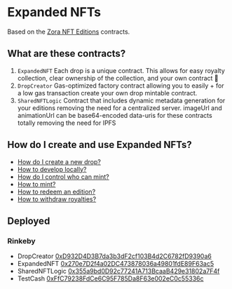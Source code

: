 # Expanded NFTs

Based on the [Zora NFT Editions](https://github.com/ourzora/nft-editions) contracts.

## What are these contracts?

1. `ExpandedNFT`
   Each drop is a unique contract.
   This allows for easy royalty collection, clear ownership of the collection, and your own contract 🎉
2. `DropCreator`
   Gas-optimized factory contract allowing you to easily + for a low gas transaction create your own drop mintable contract.
3. `SharedNFTLogic`
   Contract that includes dynamic metadata generation for your editions removing the need for a centralized server.
   imageUrl and animationUrl can be base64-encoded data-uris for these contracts totally removing the need for IPFS

## How do I create and use Expanded NFTs?

- [How do I create a new drop?](./docs/create-a-drop.md)
- [How to develop locally?](./docs/develop.md)
- [How do I control who can mint?](./docs/permissioning.md)
- [How to mint?](./docs/minting.md)
- [How to redeem an edition?](./docs/redemption.md)
- [How to withdraw royalties?](./docs/withdraw.md)

## Deployed

### Rinkeby

- DropCreator [0xD932D4D3B7da3b3dF2cf103B4d2C6782fD9390a6](https://rinkeby.etherscan.io/address/0xD932D4D3B7da3b3dF2cf103B4d2C6782fD9390a6)
- ExpandedNFT [0x270e7D2f4a02DC473878036a49801fdE89F63ac5](https://rinkeby.etherscan.io/address/0x270e7D2f4a02DC473878036a49801fdE89F63ac5)
- SharedNFTLogic [0x355a9bd0D92c77241A713BcaaB429e31802a7F4f](https://rinkeby.etherscan.io/address/0x355a9bd0D92c77241A713BcaaB429e31802a7F4f)
- TestCash [0xFfC79238FdCe6C95F785Da8F63e002eC0c55336c](https://rinkeby.etherscan.io/address/0xFfC79238FdCe6C95F785Da8F63e002eC0c55336c)
